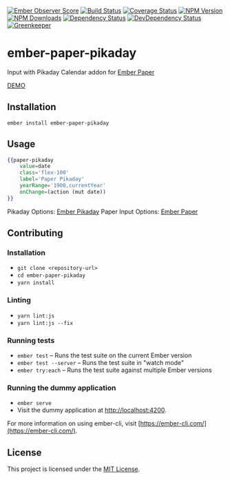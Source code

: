 [![Ember Observer Score](http://emberobserver.com/badges/ember-paper-pikaday.svg)](http://emberobserver.com/addons/ember-paper-pikaday)
[![Build Status](https://travis-ci.org/devotox/ember-paper-pikaday.svg)](http://travis-ci.org/devotox/ember-paper-pikaday)
[![Coverage Status](https://codecov.io/gh/devotox/ember-paper-pikaday/branch/master/graph/badge.svg)](https://codecov.io/gh/devotox/ember-paper-pikaday)
[![NPM Version](https://badge.fury.io/js/ember-paper-pikaday.svg)](http://badge.fury.io/js/ember-paper-pikaday)
[![NPM Downloads](https://img.shields.io/npm/dm/ember-paper-pikaday.svg)](https://www.npmjs.org/package/ember-paper-pikaday)
[![Dependency Status](https://david-dm.org/poetic/ember-paper-pikaday.svg)](https://david-dm.org/poetic/ember-paper-pikaday)
[![DevDependency Status](https://david-dm.org/poetic/ember-paper-pikaday/dev-status.svg)](https://david-dm.org/poetic/ember-paper-pikaday#info=devDependencies)
[![Greenkeeper](https://badges.greenkeeper.io/devotox/ember-paper-pikaday.svg)](https://greenkeeper.io/)

ember-paper-pikaday
==============================================================================

Input with Pikaday Calendar addon for [Ember Paper](https://github.com/miguelcobain/ember-paper)

[DEMO](http://devotox.github.io/ember-paper-pikaday)

Installation
------------------------------------------------------------------------------

```
ember install ember-paper-pikaday
```


Usage
------------------------------------------------------------------------------

```handlebars
{{paper-pikaday
	value=date
	class='flex-100'
	label='Paper Pikaday'
	yearRange='1900,currentYear'
	onChange=(action (mut date))
}}
```

Pikaday Options: [Ember Pikaday](https://github.com/edgycircle/ember-pikaday)
Paper Input Options: [Ember Paper](https://github.com/miguelcobain/ember-paper)



Contributing
------------------------------------------------------------------------------

### Installation

* `git clone <repository-url>`
* `cd ember-paper-pikaday`
* `yarn install`

### Linting

* `yarn lint:js`
* `yarn lint:js --fix`

### Running tests

* `ember test` – Runs the test suite on the current Ember version
* `ember test --server` – Runs the test suite in "watch mode"
* `ember try:each` – Runs the test suite against multiple Ember versions

### Running the dummy application

* `ember serve`
* Visit the dummy application at [http://localhost:4200](http://localhost:4200).

For more information on using ember-cli, visit [https://ember-cli.com/](https://ember-cli.com/).

License
------------------------------------------------------------------------------

This project is licensed under the [MIT License](LICENSE.md).
